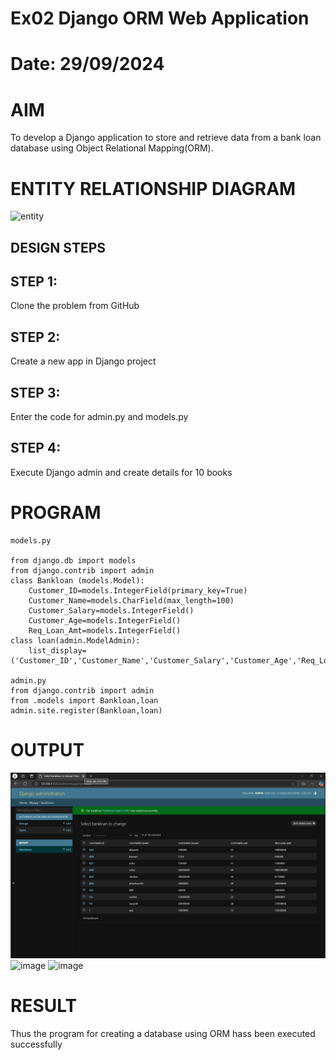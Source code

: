 # Ex02 Django ORM Web Application
# Date: 29/09/2024
# AIM
To develop a Django application to store and retrieve data from a bank loan database using Object Relational Mapping(ORM).

# ENTITY RELATIONSHIP DIAGRAM
![entity](https://github.com/user-attachments/assets/e1350044-28ae-4247-805b-738cf6f5a0cc)

## DESIGN STEPS
## STEP 1:
Clone the problem from GitHub

## STEP 2:
Create a new app in Django project

## STEP 3:
Enter the code for admin.py and models.py

## STEP 4:
Execute Django admin and create details for 10 books

# PROGRAM
```
models.py

from django.db import models
from django.contrib import admin
class Bankloan (models.Model):
    Customer_ID=models.IntegerField(primary_key=True)
    Customer_Name=models.CharField(max_length=100)
    Customer_Salary=models.IntegerField()
    Customer_Age=models.IntegerField()
    Req_Loan_Amt=models.IntegerField()
class loan(admin.ModelAdmin):
    list_display=('Customer_ID','Customer_Name','Customer_Salary','Customer_Age','Req_Loan_Amt')

admin.py
from django.contrib import admin
from .models import Bankloan,loan
admin.site.register(Bankloan,loan)

```
# OUTPUT
![alt text](<Screenshot 2024-12-06 161050.png>)
![image](https://github.com/user-attachments/assets/8599c90e-6d84-4403-9844-787551e3d2f9)
![image](https://github.com/user-attachments/assets/799228cf-cb02-428b-aa6a-a6a51d5e5430)


# RESULT
Thus the program for creating a database using ORM hass been executed successfully
